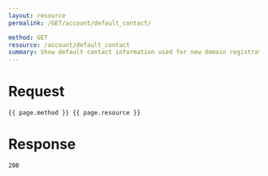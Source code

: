 ```yaml
---
layout: resource
permalink: /GET/account/default_contact/

method: GET
resource: /account/default_contact
summary: Show default contact information used for new domain registrations.
---
```


# Request

~~~
{{ page.method }} {{ page.resource }}
~~~

# Response

~~~
200
~~~
